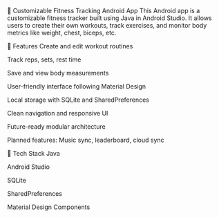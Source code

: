 💪 Customizable Fitness Tracking Android App
This Android app is a customizable fitness tracker built using Java in Android Studio. It allows users to create their own workouts, track exercises, and monitor body metrics like weight, chest, biceps, etc.

🚀 Features
Create and edit workout routines

Track reps, sets, rest time

Save and view body measurements

User-friendly interface following Material Design

Local storage with SQLite and SharedPreferences

Clean navigation and responsive UI

Future-ready modular architecture

Planned features: Music sync, leaderboard, cloud sync

📱 Tech Stack
Java

Android Studio

SQLite

SharedPreferences

Material Design Components

